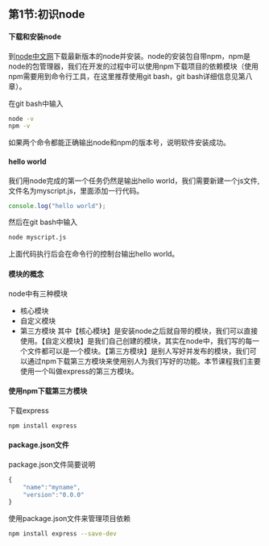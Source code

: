 ## 第1节:初识node

#### 下载和安装node
到[node中文网](http://nodejs.cn/)下载最新版本的node并安装。node的安装包自带npm，npm是node的包管理器，我们在开发的过程中可以使用npm下载项目的依赖模块（使用npm需要用到命令行工具，在这里推荐使用git bash，git bash详细信息见第八章）。

在git bash中输入
``` bash
node -v
npm -v
```
如果两个命令都能正确输出node和npm的版本号，说明软件安装成功。

#### hello world
我们用node完成的第一个任务仍然是输出hello world，我们需要新建一个js文件,文件名为myscript.js，里面添加一行代码。
``` js
console.log("hello world");
```
然后在git bash中输入
``` bash
node myscript.js
```
上面代码执行后会在命令行的控制台输出hello world。

#### 模块的概念
node中有三种模块
* 核心模块
* 自定义模块
* 第三方模块
其中【核心模块】是安装node之后就自带的模块，我们可以直接使用。【自定义模块】是我们自己创建的模块，其实在node中，我们写的每一个文件都可以是一个模块。【第三方模块】是别人写好并发布的模块，我们可以通过npm下载第三方模块来使用别人为我们写好的功能。本节课程我们主要使用一个叫做express的第三方模块。

#### 使用npm下载第三方模块
下载express
``` bash
npm install express
```

#### package.json文件
package.json文件简要说明
``` js
{
    "name":"myname",
    "version":"0.0.0"
}
```

使用package.json文件来管理项目依赖
``` bash
npm install express --save-dev
```

